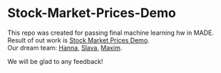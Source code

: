 # Stock-Market-Prices-Demo
This repo was created for passing final machine learning hw in MADE.<br/>
Result of out work is [Stock Market Prices Demo](https://demo-stock-market-prices.herokuapp.com).<br/>
Our dream team: [Hanna](https://github.com/geranium12), [Slava](https://github.com/voiteshonok), [Maxim](https://github.com/maxima1ist).<br/>

We will be glad to any feedback!
